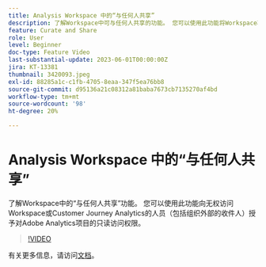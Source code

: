 ```yaml
---
title: Analysis Workspace 中的“与任何人共享”
description: 了解Workspace中可与任何人共享的功能。 您可以使用此功能将Workspace项目的只读访问权限授予无权访问Adobe Analytics或CJA的用户，包括组织外的收件人。
feature: Curate and Share
role: User
level: Beginner
doc-type: Feature Video
last-substantial-update: 2023-06-01T00:00:00Z
jira: KT-13381
thumbnail: 3420093.jpeg
exl-id: 88285a1c-c1fb-4705-8eaa-347f5ea76bb8
source-git-commit: d95136a21c08312a81baba7673cb7135270af4bd
workflow-type: tm+mt
source-wordcount: '98'
ht-degree: 20%

---
```


# Analysis Workspace 中的“与任何人共享”

了解Workspace中的“与任何人共享”功能。 您可以使用此功能向无权访问Workspace或Customer Journey Analytics的人员（包括组织外部的收件人）授予对Adobe Analytics项目的只读访问权限。

>[!VIDEO](https://video.tv.adobe.com/v/3452472/?learn=on&captions=chi_hans)

有关更多信息，请访问[文档](https://experienceleague.adobe.com/docs/analytics/analyze/analysis-workspace/curate-share/share-projects.html?lang=zh-Hans#share-public-link)。
